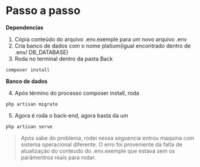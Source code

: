 # Passo a passo

**Dependencias**

1. Cópia conteúdo do arquivo .env.exemple para um novo arquivo .env
2. Cria banco de dados com o nome platium(igual encontrado dentro de .env/ DB_DATABASE)
3. Roda no terminal dentro da pasta Back 

```
composer install
```

**Banco de dados**

4. Após término do processo composer install, roda
```
php artisan migrate
```
5. Agora é roda o back-end, agora basta da um
```
php artisan serve
```

>Após sabe do problema, rodei nessa seguencia entrou maquina com sistema operacional diferente.
>O erro foi proveniente da falta de atualização do conteudo do .env.exemple que estava sem os parâmentros reais para rodar.